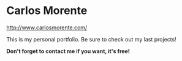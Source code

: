# Carlos Morente

http://www.carlosmorente.com/

This is my personal portfolio. Be sure to check out my last projects!

**Don't forget to contact me if you want, it's free!**
